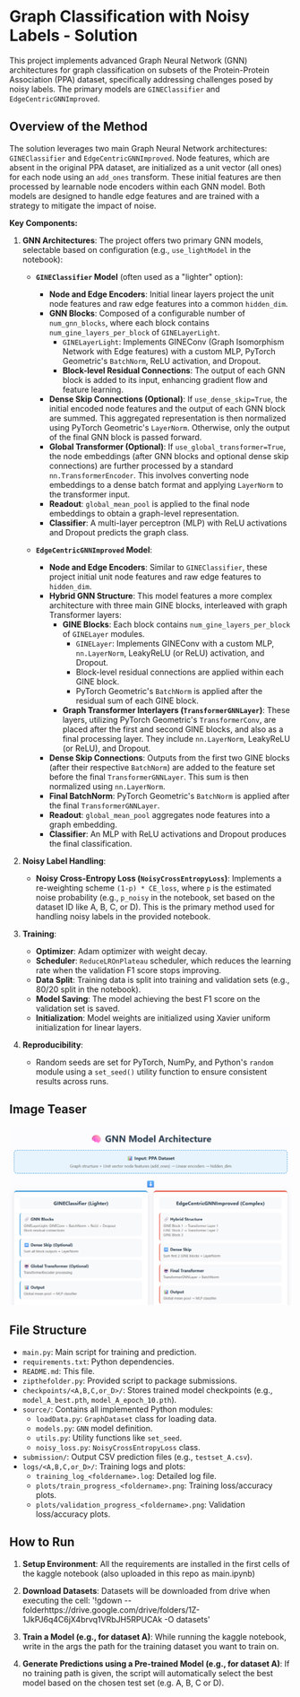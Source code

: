 # Graph Classification with Noisy Labels - Solution

This project implements advanced Graph Neural Network (GNN) architectures for graph classification on subsets of the Protein-Protein Association (PPA) dataset, specifically addressing challenges posed by noisy labels. The primary models are `GINEClassifier` and `EdgeCentricGNNImproved`.

## Overview of the Method

The solution leverages two main Graph Neural Network architectures: `GINEClassifier` and `EdgeCentricGNNImproved`. Node features, which are absent in the original PPA dataset, are initialized as a unit vector (all ones) for each node using an `add_ones` transform. These initial features are then processed by learnable node encoders within each GNN model. Both models are designed to handle edge features and are trained with a strategy to mitigate the impact of noise.

**Key Components:**

1.  **GNN Architectures**:
    The project offers two primary GNN models, selectable based on configuration (e.g., `use_lightModel` in the notebook):
    *   **`GINEClassifier` Model** (often used as a "lighter" option):
        *   **Node and Edge Encoders**: Initial linear layers project the unit node features and raw edge features into a common `hidden_dim`.
        *   **GNN Blocks**: Composed of a configurable number of `num_gnn_blocks`, where each block contains `num_gine_layers_per_block` of `GINELayerLight`.
            *   `GINELayerLight`: Implements GINEConv (Graph Isomorphism Network with Edge features) with a custom MLP, PyTorch Geometric's `BatchNorm`, ReLU activation, and Dropout.
            *   **Block-level Residual Connections**: The output of each GNN block is added to its input, enhancing gradient flow and feature learning.
        *   **Dense Skip Connections (Optional)**: If `use_dense_skip=True`, the initial encoded node features and the output of each GNN block are summed. This aggregated representation is then normalized using PyTorch Geometric's `LayerNorm`. Otherwise, only the output of the final GNN block is passed forward.
        *   **Global Transformer (Optional)**: If `use_global_transformer=True`, the node embeddings (after GNN blocks and optional dense skip connections) are further processed by a standard `nn.TransformerEncoder`. This involves converting node embeddings to a dense batch format and applying `LayerNorm` to the transformer input.
        *   **Readout**: `global_mean_pool` is applied to the final node embeddings to obtain a graph-level representation.
        *   **Classifier**: A multi-layer perceptron (MLP) with ReLU activations and Dropout predicts the graph class.

    *   **`EdgeCentricGNNImproved` Model**:
        *   **Node and Edge Encoders**: Similar to `GINEClassifier`, these project initial unit node features and raw edge features to `hidden_dim`.
        *   **Hybrid GNN Structure**: This model features a more complex architecture with three main GINE blocks, interleaved with graph Transformer layers:
            *   **GINE Blocks**: Each block contains `num_gine_layers_per_block` of `GINELayer` modules.
                *   `GINELayer`: Implements GINEConv with a custom MLP, `nn.LayerNorm`, LeakyReLU (or ReLU) activation, and Dropout.
                *   Block-level residual connections are applied within each GINE block.
                *   PyTorch Geometric's `BatchNorm` is applied after the residual sum of each GINE block.
            *   **Graph Transformer Interlayers (`TransformerGNNLayer`)**: These layers, utilizing PyTorch Geometric's `TransformerConv`, are placed after the first and second GINE blocks, and also as a final processing layer. They include `nn.LayerNorm`, LeakyReLU (or ReLU), and Dropout.
        *   **Dense Skip Connections**: Outputs from the first two GINE blocks (after their respective `BatchNorm`) are added to the feature set before the final `TransformerGNNLayer`. This sum is then normalized using `nn.LayerNorm`.
        *   **Final BatchNorm**: PyTorch Geometric's `BatchNorm` is applied after the final `TransformerGNNLayer`.
        *   **Readout**: `global_mean_pool` aggregates node features into a graph embedding.
        *   **Classifier**: An MLP with ReLU activations and Dropout produces the final classification.

2.  **Noisy Label Handling**:
    *   **Noisy Cross-Entropy Loss (`NoisyCrossEntropyLoss`)**: Implements a re-weighting scheme `(1-p) * CE_loss`, where `p` is the estimated noise probability (e.g., `p_noisy` in the notebook, set based on the dataset ID like A, B, C, or D). This is the primary method used for handling noisy labels in the provided notebook.

3.  **Training**:
    *   **Optimizer**: Adam optimizer with weight decay.
    *   **Scheduler**: `ReduceLROnPlateau` scheduler, which reduces the learning rate when the validation F1 score stops improving.
    *   **Data Split**: Training data is split into training and validation sets (e.g., 80/20 split in the notebook).
    *   **Model Saving**: The model achieving the best F1 score on the validation set is saved.
    *   **Initialization**: Model weights are initialized using Xavier uniform initialization for linear layers.

4.  **Reproducibility**:
    *   Random seeds are set for PyTorch, NumPy, and Python's `random` module using a `set_seed()` utility function to ensure consistent results across runs.

## Image Teaser

![Pipeline Teaser](image.png)

## File Structure

-   `main.py`: Main script for training and prediction.
-   `requirements.txt`: Python dependencies.
-   `README.md`: This file.
-   `zipthefolder.py`: Provided script to package submissions.
-   `checkpoints/<A,B,C,or_D>/`: Stores trained model checkpoints (e.g., `model_A_best.pth`, `model_A_epoch_10.pth`).
-   `source/`: Contains all implemented Python modules:
    -   `loadData.py`: `GraphDataset` class for loading data.
    -   `models.py`: `GNN` model definition.
    -   `utils.py`: Utility functions like `set_seed`.
    -   `noisy_loss.py`: `NoisyCrossEntropyLoss` class.
-   `submission/`: Output CSV prediction files (e.g., `testset_A.csv`).
-   `logs/<A,B,C,or_D>/`: Training logs and plots:
    -   `training_log_<foldername>.log`: Detailed log file.
    -   `plots/train_progress_<foldername>.png`: Training loss/accuracy plots.
    -   `plots/validation_progress_<foldername>.png`: Validation loss/accuracy plots.


## How to Run

1.  **Setup Environment**:
    All the requirements are installed in the first cells of the kaggle notebook (also uploaded in this repo as main.ipynb)

2.  **Download Datasets**:
    Datasets will be downloaded from drive when executing the cell: '!gdown --folderhttps://drive.google.com/drive/folders/1Z-1JkPJ6q4C6jX4brvq1VRbJH5RPUCAk -O datasets'

3.  **Train a Model (e.g., for dataset A)**:
    While running the kaggle notebook, write in the args the path for the training dataset you want to train on.

4.  **Generate Predictions using a Pre-trained Model (e.g., for dataset A)**:
    If no training path is given, the script will automatically select the best model based on the chosen test set (e.g. A, B, C or D).